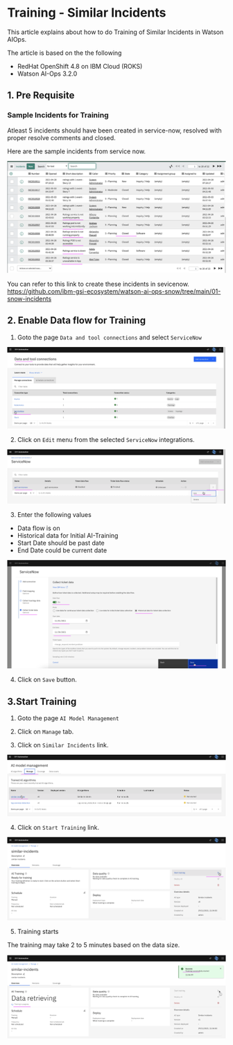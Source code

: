 # Training - Similar Incidents

This article explains about how to do Training of Similar Incidents in Watson AIOps.

The article is based on the the following

- RedHat OpenShift 4.8 on IBM Cloud (ROKS)
- Watson AI-Ops 3.2.0


## 1. Pre Requisite

### Sample Incidents for Training

Atleast 5 incidents should have been created in service-now, resolved with proper resolve comments and closed.

Here are the sample incidents from service now.

![ServiceNow](./images/image-00000.png)

You can refer to this link to create these incidents in sevicenow. https://github.com/ibm-gsi-ecosystem/watson-ai-ops-snow/tree/main/01-snow-incidents

## 2. Enable Data flow for Training

1. Goto the page `Data and tool connections` and select `ServiceNow` 

![ServiceNow](./images/image-00001.png)


2. Click on `Edit` menu from the selected `ServiceNow` integrations.

![ServiceNow](./images/image-00002.png)


3. Enter the following values

- Data flow is on
- Historical data for Initial AI-Training
- Start Date should be past date 
- End Date could be current date 

![ServiceNow](./images/image-00003.png)

4. Click on `Save` button.

## 3.Start Training

1. Goto the page `AI Model Management`

2. Click on `Manage` tab.

3. Click on `Similar Incidents` link.

![ServiceNow](./images/image-00004.png)

4. Click on `Start Training` link.

![ServiceNow](./images/image-00005.png)

5. Training starts

The training may take 2 to 5 minutes based on the data size.

![ServiceNow](./images/image-00006.png)

